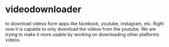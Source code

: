 # videodownloader
to download videos form apps like facebook, youtube, instagram, etc.
Right now it is capable to only download the videos from the youtube.
We are trying to make it more usable by working on downloading other platforms videos.
